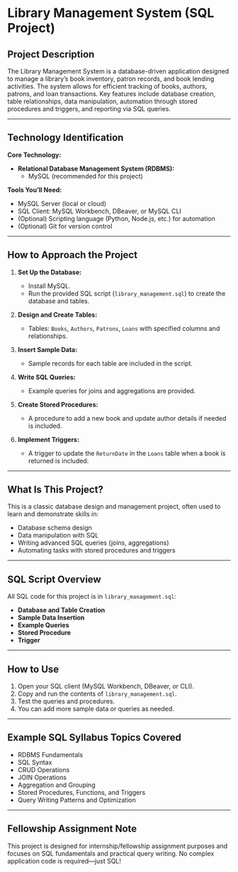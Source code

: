 # Library Management System (SQL Project)

## Project Description

The Library Management System is a database-driven application designed to manage a library’s book inventory, patron records, and book lending activities. The system allows for efficient tracking of books, authors, patrons, and loan transactions. Key features include database creation, table relationships, data manipulation, automation through stored procedures and triggers, and reporting via SQL queries.

---

## Technology Identification

**Core Technology:**

- **Relational Database Management System (RDBMS):**
  - MySQL (recommended for this project)

**Tools You’ll Need:**

- MySQL Server (local or cloud)
- SQL Client: MySQL Workbench, DBeaver, or MySQL CLI
- (Optional) Scripting language (Python, Node.js, etc.) for automation
- (Optional) Git for version control

---

## How to Approach the Project

1. **Set Up the Database:**

   - Install MySQL.
   - Run the provided SQL script (`library_management.sql`) to create the database and tables.

2. **Design and Create Tables:**

   - Tables: `Books`, `Authors`, `Patrons`, `Loans` with specified columns and relationships.

3. **Insert Sample Data:**

   - Sample records for each table are included in the script.

4. **Write SQL Queries:**

   - Example queries for joins and aggregations are provided.

5. **Create Stored Procedures:**

   - A procedure to add a new book and update author details if needed is included.

6. **Implement Triggers:**
   - A trigger to update the `ReturnDate` in the `Loans` table when a book is returned is included.

---

## What Is This Project?

This is a classic database design and management project, often used to learn and demonstrate skills in:

- Database schema design
- Data manipulation with SQL
- Writing advanced SQL queries (joins, aggregations)
- Automating tasks with stored procedures and triggers

---

## SQL Script Overview

All SQL code for this project is in `library_management.sql`:

- **Database and Table Creation**
- **Sample Data Insertion**
- **Example Queries**
- **Stored Procedure**
- **Trigger**

---

## How to Use

1. Open your SQL client (MySQL Workbench, DBeaver, or CLI).
2. Copy and run the contents of `library_management.sql`.
3. Test the queries and procedures.
4. You can add more sample data or queries as needed.

---

## Example SQL Syllabus Topics Covered

- RDBMS Fundamentals
- SQL Syntax
- CRUD Operations
- JOIN Operations
- Aggregation and Grouping
- Stored Procedures, Functions, and Triggers
- Query Writing Patterns and Optimization

---

## Fellowship Assignment Note

This project is designed for internship/fellowship assignment purposes and focuses on SQL fundamentals and practical query writing. No complex application code is required—just SQL!
